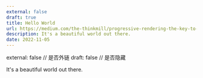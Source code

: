 ```yaml
---
external: false
draft: true
title: Hello World
url: https://medium.com/the-thinkmill/progressive-rendering-the-key-to-faster-web-ebfbbece41a4
description: It's a beautiful world out there.
date: 2022-11-05
---
```


external: false // 是否外链
draft: false // 是否隐藏

It's a beautiful world out there.
